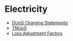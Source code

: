 # Electricity

- [DUoS Charging Statements](duos)
- [TNUoS](tnuos)
- [Loss Adjustment Factors](lafs)
